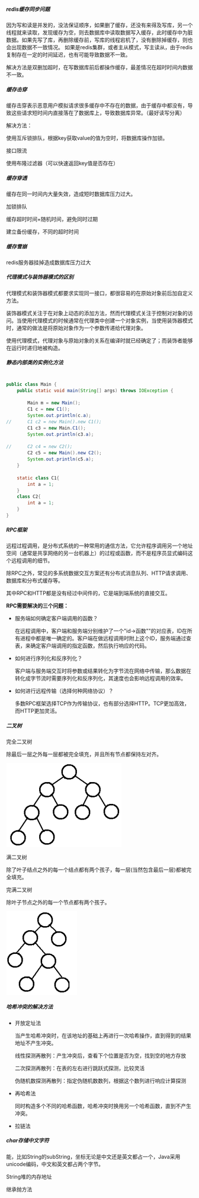 ##### redis缓存同步问题

因为写和读是并发的，没法保证顺序，如果删了缓存，还没有来得及写库，另一个线程就来读取，发现缓存为空，则去数据库中读取数据写入缓存，此时缓存中为脏数据。如果先写了库，再删除缓存前，写库的线程宕机了，没有删除掉缓存，则也会出现数据不一致情况。 如果是redis集群，或者主从模式，写主读从，由于redis复制存在一定的时间延迟，也有可能导致数据不一致。

解决方法是双删加超时，在写数据库前后都操作缓存，最差情况在超时时间内数据不一致。

##### 缓存击穿

缓存击穿表示恶意用户模拟请求很多缓存中不存在的数据，由于缓存中都没有，导致这些请求短时间内直接落在了数据库上，导致数据库异常。（最好读写分离）

解决方法：

使用互斥锁排队，根据key获取value的值为空时，将数据库操作加锁。

接口限流

使用布隆过滤器（可以快速返回key值是否存在）

##### 缓存穿透

缓存在同一时间内大量失效，造成短时数据库压力过大。

加锁排队

缓存超时时间+随机时间，避免同时过期

建立备份缓存，不同的超时时间

##### 缓存雪崩

redis服务器挂掉造成数据库压力过大

##### 代理模式与装饰器模式的区别

代理模式和装饰器模式都要求实现同一接口，都很容易的在原始对象前后加自定义方法。

装饰器模式关注于在对象上动态的添加方法，然而代理模式关注于控制对对象的访问。当使用代理模式的时候通常在代理类中创建一个对象实例，当使用装饰器模式时，通常的做法是将原始对象作为一个参数传递给代理对象。

使用代理模式，代理对象与原始对象的关系在编译时就已经确定了；而装饰者能够在运行时递归地被构造。

##### 静态内部类的实例化方法

```java

public class Main {
	public static void main(String[] args) throws IOException {
		
		Main m = new Main();
		C1 c = new C1();
		System.out.println(c.a);
//		C1 c2 = new Main().new C1();
		C1 c3 = new Main.C1();
		System.out.println(c3.a);
		
//		C2 c4 = new C2();
		C2 c5 = new Main().new C2();
		System.out.println(c5.a);
	}
	
	static class C1{
		int a = 1;
	}
	class C2{
		int a = 1;
	}
}
```

##### RPC框架

远程过程调用，是分布式系统的一种常用的通信方法，它允许程序调用另一个地址空间（通常是共享网络的另一台机器上）的过程或函数，而不是程序员显式编码这个远程调用的细节。

除RPC之外，常见的多系统数据交互方案还有分布式消息队列、HTTP请求调用、数据库和分布式缓存等。

其中RPC和HTTP都是没有经过中间件的，它是端到端系统的直接交互。

**RPC需要解决的三个问题：**

- 服务端如何确定客户端调用的函数？

  在远程调用中，客户端和服务端分别维护了一个"id->函数""的对应表，ID在所有进程中都是唯一确定的。客户端在做远程调用时附上这个ID，服务端通过查表，来确定客户端调用的指定函数，然后执行响应的代码。

- 如何进行序列化和反序列化？

  客户端与服务端交互时将参数或结果转化为字节流在网络中传输，那么数据在转化成字节流时需要序列化和反序列化，其速度也会影响远程调用的效率。

- 如何进行远程传输（选择何种网络协议）？

  多数RPC框架选择TCP作为传输协议，也有部分选择HTTP。TCP更加高效，而HTTP更加灵活。

##### 二叉树

完全二叉树

除最后一层之外每一层都被完全填充，并且所有节点都保持左对齐。

![](img/1625739a03779fa3.jpg)

满二叉树

除了叶子结点之外的每一个结点都有两个孩子，每一层(当然包含最后一层)都被完全填充。

完满二叉树

除叶子节点之外的每一个节点都有两个孩子。

![](img/1625739a039716c0.jpg)

##### 哈希冲突的解决方法

- 开放定址法

  当产生哈希冲突时，在该地址的基础上再进行一次哈希操作，直到得到的结果地址不产生冲突。

  线性探测再散列：产生冲突后，查看下个位置是否为空，找到空的地方存放

  二次探测再散列：在表的左右进行跳跃式探测，比较灵活

  伪随机数探测再散列：指定伪随机数数列，根据这个数列进行响应计算探测

- 再哈希法

  同时构造多个不同的哈希函数，哈希冲突时换用另一个哈希函数，直到不产生冲突。

- 拉链法

##### char存储中文字符

能，比如String的subString，坐标无论是中文还是英文都占一个，Java采用unicode编码，中文和英文都占两个字节。

String堆的内存地址

继承抛方法